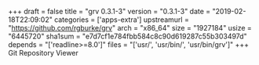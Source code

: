 +++
draft = false
title = "grv 0.3.1-3"
version = "0.3.1-3"
date = "2019-02-18T22:09:02"
categories = ['apps-extra']
upstreamurl = "https://github.com/rgburke/grv"
arch = "x86_64"
size = "1927184"
usize = "6445720"
sha1sum = "e7d7cf1e784fbb584c8c90d619287c55b303497d"
depends = "['readline>=8.0']"
files = "['usr/', 'usr/bin/', 'usr/bin/grv']"
+++
Git Repository Viewer